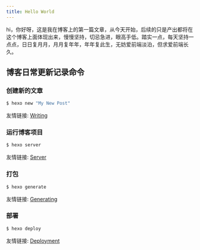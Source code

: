```yaml
---
title: Hello World
---
```

hi，你好呀，这是我在博客上的第一篇文章，从今天开始，后续的只是产出都将在这个博客上面体现出来，慢慢坚持，切忌急进，眼高手低。踏实一点，每天坚持一点点，日日复月月，月月复年年，年年复此生，无妨爱前端淡泊，但求爱前端长久。

## 博客日常更新记录命令

### 创建新的文章

``` bash
$ hexo new "My New Post"
```

友情链接: [Writing](https://hexo.io/docs/writing.html)

### 运行博客项目

``` bash
$ hexo server
```

友情链接: [Server](https://hexo.io/docs/server.html)

### 打包

``` bash
$ hexo generate
```

友情链接: [Generating](https://hexo.io/docs/generating.html)

### 部署

``` bash
$ hexo deploy
```

友情链接: [Deployment](https://hexo.io/docs/one-command-deployment.html)
